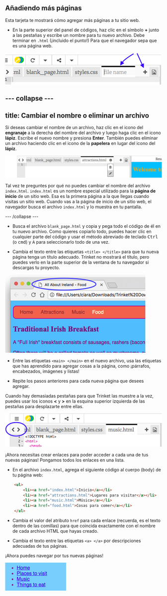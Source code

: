 ## Añadiendo más páginas

Esta tarjeta te mostrará cómo agregar más páginas a tu sitio web.

- En la parte superior del panel de códigos, haz clic en el símbolo **+** junto a las pestañas y escribe un nombre para tu nuevo archivo. Debe terminar en `.html` (¡incluido el punto!) Para que el navegador sepa que es una página web.

![Agregar un nuevo archivo en Trinket](images/tktNewFileArrows.png)

## \--- collapse \---

## title: Cambiar el nombre o eliminar un archivo

Si deseas cambiar el nombre de un archivo, haz clic en el icono del **engranaje** a la derecha del nombre del archivo y luego haga clic en el icono **lápiz**. Escribe el nuevo nombre y presiona **Enter**. También puedes eliminar un archivo haciendo clic en el icono de la **papelera** en lugar del icono del **lápiz**.

![](images/EditFilename.png)

Tal vez te preguntes por qué no puedes cambiar el nombre del archivo `index.html`. `index.html` es un nombre especial utilizado para la **página de inicio** de un sitio web. Esa es la primera página a la que llegas cuando visitas un sitio web. Cuando vas a la página de inicio de un sitio web, el navegador busca el archivo `index.html` y lo muestra en tu pantalla.

\--- /collapse \---

- Busca el archivo `blank_page.html` y copia y pega todo el código de él en tu nuevo archivo. Como quieres copiarlo todo, puedes hacer clic en cualquier parte del código y usar el método abreviado de teclado <kbd>Ctrl</kbd> (o <kbd>cmd</kbd>) y <kbd>A</kbd> para seleccionarlo todo de una vez.

- Cambia el texto entre las etiquetas `<title> </title>` para que tu nueva página tenga un título adecuado. Trinket no mostrará el título, pero puedes verlo en la parte superior de la ventana de tu navegador si descargas tu proyecto.

![El título de la página que se muestra en la pestaña del navegador](images/egLocalFileWindowTitle.png)

- Entre las etiquetas `<main> </main>` en el nuevo archivo, usa las etiquetas que has aprendido para agregar cosas a la página, como ¡párrafos, encabezados, imágenes y listas!

- Repite los pasos anteriores para cada nueva página que desees agregar.

Cuando hay demasiadas pestañas para que Trinket las muestre a la vez, puedes usar los iconos **<** y **>** en la esquina superior izquierda de las pestañas para desplazarte entre ellas.

![Los botones para desplazarte entre las pestañas](images/tktScrollTabIcons.png)

¡Ahora necesitas crear enlaces para poder acceder a cada una de tus nuevas páginas! Pongamos todos los enlaces en una lista.

- En el archivo `index.html`, agrega el siguiente código al cuerpo (body) de tu página web:

```html
    <ul>
        <li><a href="index.html">Inicio</a></li>
        <li><a href="attractions.html">Lugares para visitar</a></li>
        <li><a href="music.html">Música</a></li>
        <li><a href="food.html">Cosas para comer</a></li>
    </ul>
```

- Cambia el valor del atributo `href` para cada enlace (recuerda, es el texto dentro de las comillas) para que coincida exactamente con el nombre de cada archivo HTML que hayas creado.

- Cambia el texto entre las etiquetas `<a> </a>` por descripciones adecuadas de tus páginas.

¡Ahora puedes navegar por tus nuevas páginas!

![Example list of links on a web page](images/egListOfPageLinks.png)